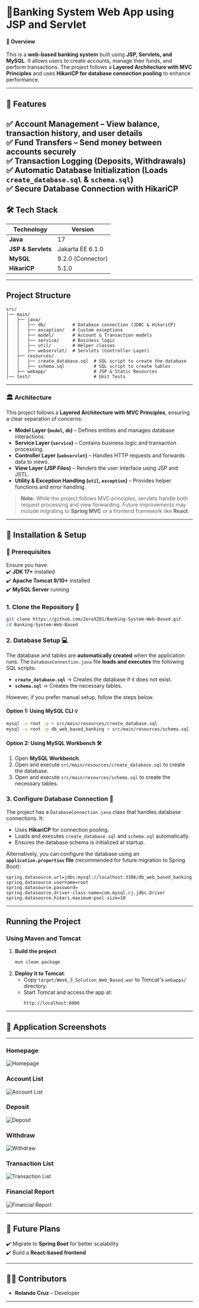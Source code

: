 # 🏦**Banking System Web App using JSP and Servlet**  

#### 📖 Overview  
This is a **web-based banking system** built using **JSP, Servlets, and MySQL**. It allows users to create accounts, manage their funds, and perform transactions. The project follows a **Layered Architecture with MVC Principles** and uses **HikariCP for database connection pooling** to enhance performance.  

---

## 🚀 Features  
✅ **Account Management** – View balance, transaction history, and user details  
✅ **Fund Transfers** – Send money between accounts securely  
✅ **Transaction Logging** (Deposits, Withdrawals)  
✅ **Automatic Database Initialization** (Loads `create_database.sql` & `schema.sql`)  
✅ **Secure Database Connection with HikariCP**  
---

## 🛠️ Tech Stack  
| Technology      | Version  |
|----------------|----------|
| **Java**       | 17       |
| **JSP & Servlets** | Jakarta EE 6.1.0 |
| **MySQL**      | 9.2.0 (Connector) |
| **HikariCP**   | 5.1.0    |

---
## Project Structure
```pgsql
src/
│── main/
│   ├── java/
│   │   ├── db/          # Database connection (JDBC & HikariCP)
│   │   ├── exception/   # Custom exceptions
│   │   ├── model/       # Account & Transaction models
│   │   ├── service/     # Business logic
│   │   ├── util/        # Helper classes
│   │   ├── webservlet/  # Servlets (Controller Layer)
│   ├── resources/
│   │   ├── create_database.sql  # SQL script to create the database
│   │   ├── schema.sql           # SQL script to create tables
│   ├── webapp/                  # JSP & Static Resources
│── test/                        # Unit Tests
```

---

### 🏛 Architecture  

This project follows a **Layered Architecture with MVC Principles**, ensuring a clear separation of concerns:  

- **Model Layer (`model`, `db`)** – Defines entities and manages database interactions.  
- **Service Layer (`service`)** – Contains business logic and transaction processing.  
- **Controller Layer (`webservlet`)** – Handles HTTP requests and forwards data to views.  
- **View Layer (JSP Files)** – Renders the user interface using JSP and JSTL.  
- **Utility & Exception Handling (`util`, `exception`)** – Provides helper functions and error handling.  

> **Note:** While the project follows MVC principles, servlets handle both request processing and view forwarding. Future improvements may include migrating to **Spring MVC** or a frontend framework like **React**.  

---


## 🔧 Installation & Setup  

### 📌 Prerequisites  
Ensure you have:  
✔️ **JDK 17+** installed  
✔️ **Apache Tomcat 9/10+** installed  
✔️ **MySQL Server** running  

### **1. Clone the Repository** 🚀
```sh
git clone https://github.com/ZeroXZ01/Banking-System-Web-Based.git
cd Banking-System-Web-Based
```

### **2. Database Setup** 💻
The database and tables are **automatically created** when the application runs. The `DatabaseConnection.java` file **loads and executes** the following SQL scripts:

- **`create_database.sql`** → Creates the database if it does not exist.
- **`schema.sql`** → Creates the necessary tables.

However, if you prefer manual setup, follow the steps below.

#### **Option 1: Using MySQL CLI** 💡
```sh
mysql -u root -p < src/main/resources/create_database.sql
mysql -u root -p db_web_based_banking < src/main/resources/schema.sql
```

#### **Option 2: Using MySQL Workbench** 🛠️
1. Open **MySQL Workbench**.
2. Open and execute `src/main/resources/create_database.sql` to create the database.
3. Open and execute `src/main/resources/schema.sql` to create the necessary tables.

### **3. Configure Database Connection** 🔧
The project has a `DatabaseConnection.java` class that handles database connections. It:
- Uses **HikariCP** for connection pooling.
- Loads and executes `create_database.sql` and `schema.sql` automatically.
- Ensures the database schema is initialized at startup.

Alternatively, you can configure the database using an **`application.properties` file** (recommended for future migration to Spring Boot):  

```
spring.datasource.url=jdbc:mysql://localhost:3306/db_web_based_banking
spring.datasource.username=root
spring.datasource.password=
spring.datasource.driver-class-name=com.mysql.cj.jdbc.Driver
spring.datasource.hikari.maximum-pool-size=10
```

---
## **Running the Project**
### **Using Maven and Tomcat**
1. **Build the project**  
   ```sh
   mvn clean package
   ```
2. **Deploy it to Tomcat**:  
   - Copy `target/Week_3_Solution_Web_Based.war` to Tomcat's `webapps/` directory.  
   - Start Tomcat and access the app at:  
     ```
     http://localhost:8080
     ```
---

## 📌 Application Screenshots  
---
### Homepage
![Homepage](src/main/webapp/images/Account-Creation.png)

### Account List
![Account List](src/main/webapp/images/Account-List.png)

### Deposit
![Deposit](src/main/webapp/images/Deposit.png)

### Withdraw
![Withdraw](src/main/webapp/images/Withdraw.png)

### Transaction List
![Transaction List](src/main/webapp/images/Transaction-List.png)

### Financial Report
![Financial Report](src/main/webapp/images/Financial-Report.png)



---

## 📌 Future Plans  
✔️ Migrate to **Spring Boot** for better scalability   
✔️ Build a **React-based frontend**  

---

## 👨‍💻 Contributors  
- **Rolando Cruz** – Developer  

---

